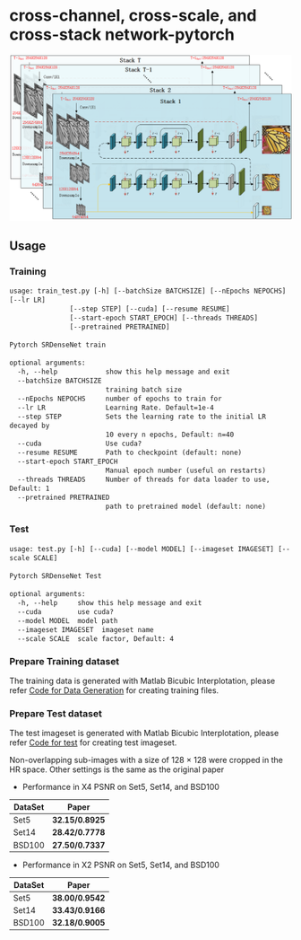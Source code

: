 # cross-channel, cross-scale, and cross-stack network-pytorch
![avatar](network.png)
## Usage
### Training
```
usage: train_test.py [-h] [--batchSize BATCHSIZE] [--nEpochs NEPOCHS] [--lr LR]
               [--step STEP] [--cuda] [--resume RESUME]
               [--start-epoch START_EPOCH] [--threads THREADS]
               [--pretrained PRETRAINED]

Pytorch SRDenseNet train

optional arguments:
  -h, --help            show this help message and exit
  --batchSize BATCHSIZE
                        training batch size
  --nEpochs NEPOCHS     number of epochs to train for
  --lr LR               Learning Rate. Default=1e-4
  --step STEP           Sets the learning rate to the initial LR decayed by
                        10 every n epochs, Default: n=40
  --cuda                Use cuda?
  --resume RESUME       Path to checkpoint (default: none)
  --start-epoch START_EPOCH
                        Manual epoch number (useful on restarts)
  --threads THREADS     Number of threads for data loader to use, Default: 1
  --pretrained PRETRAINED
                        path to pretrained model (default: none)

```
### Test
```
usage: test.py [-h] [--cuda] [--model MODEL] [--imageset IMAGESET] [--scale SCALE]

Pytorch SRDenseNet Test

optional arguments:
  -h, --help     show this help message and exit
  --cuda         use cuda?
  --model MODEL  model path
  --imageset IMAGESET  imageset name
  --scale SCALE  scale factor, Default: 4
```

### Prepare Training dataset
 The training data is generated with Matlab Bicubic Interplotation, please refer [Code for Data Generation](https://github.com/thinkerww/SR_Version/tree/master/X4Experiment/data) for creating training files.

### Prepare Test dataset
 The test imageset is generated with Matlab Bicubic Interplotation, please refer [Code for test](https://github.com/thinkerww/SR_Version/tree/master/X4Experiment/TestSet) for creating test imageset.
 

 
 Non-overlapping sub-images with a size of 128 × 128 were cropped in the HR space.
 Other settings is the same as the original paper
 
 - Performance in X4 PSNR on Set5, Set14, and BSD100
  
| DataSet   |  Paper      |  
| ------------- |:----------:|
| Set5      | **32.15/0.8925** | 
| Set14     | **28.42/0.7778** |    
| BSD100    | **27.50/0.7337** |  
   
- Performance in X2 PSNR on Set5, Set14, and BSD100

| DataSet   |  Paper      |  
| ------------- |:----------:|
| Set5      | **38.00/0.9542** | 
| Set14     | **33.43/0.9166** |    
| BSD100    | **32.18/0.9005** | 